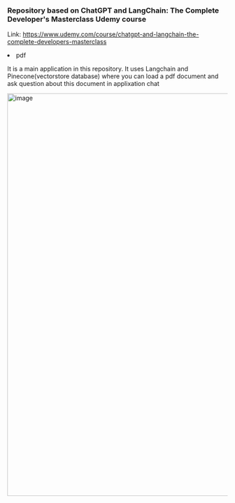 ### Repository based on ChatGPT and LangChain: The Complete Developer's Masterclass Udemy course 

Link: https://www.udemy.com/course/chatgpt-and-langchain-the-complete-developers-masterclass

<li> pdf
  
It is a main application in this repository. 
It uses Langchain and Pinecone(vectorstore database) where you can load a pdf document and ask question about this document in applixation chat

<img width="922" alt="image" src="https://github.com/romario076/ChatGPT-and-LangChain-The-Complete-Developer-s-Masterclass/assets/10981310/341e6a9a-1b69-45a9-a219-247fb6a5667b">

